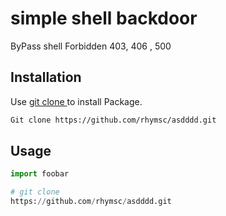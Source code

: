 # simple shell backdoor

ByPass shell Forbidden 403, 406 , 500

## Installation

Use [git clone ](https://github.com/git-guides/install-git) to install Package.

```bash
Git clone https://github.com/rhymsc/asdddd.git
```

## Usage

```python
import foobar

# git clone 
https://github.com/rhymsc/asdddd.git
